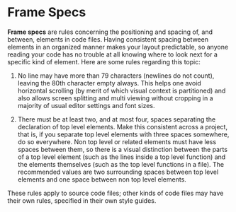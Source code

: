 # Frame Specs

**Frame specs** are rules concerning the positioning and spacing of, and
between, elements in code files. Having consistent spacing between elements in
an organized manner makes your layout predictable, so anyone reading your code
has no trouble at all knowing where to look next for a specific kind of
element. Here are some rules regarding this topic:

1. No line may have more than 79 characters (newlines do not count), leaving
   the 80th character empty always. This helps one avoid horizontal scrolling
   (by merit of which visual context is partitioned) and also allows screen
   splitting and multi viewing without cropping in a majority of usual editor
   settings and font sizes.

1. There must be at least two, and at most four, spaces separating the
   declaration of top level elements. Make this consistent across a project,
   that is, if you separate top level elements with three spaces somewhere, do
   so everywhere. Non top level or related elements must have less spaces
   between them, so there is a visual distinction between the parts of a top
   level element (such as the lines inside a top level function) and the
   elements themselves (such as the top level functions in a file). The
   recommended values are two surrounding spaces between top level elements and
   one space between non top level elements.

These rules apply to source code files; other kinds of code files may have
their own rules, specified in their own style guides.
